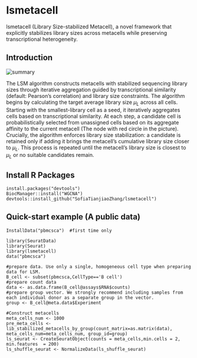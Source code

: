 # lsmetacell
lsmetacell (Library Size-stabilized Metacell), a novel framework that explicitly stabilizes library sizes across metacells while preserving transcriptional heterogeneity.

## Introduction
![summary](https://github.com/user-attachments/assets/2d0b465a-8bda-41ea-8948-8e448fa13573)

The LSM algorithm constructs metacells with stabilized sequencing library sizes through iterative aggregation guided by transcriptional similarity (default: Pearson’s correlation) and library size constraints. The algorithm begins by calculating the target average library size $\mu_L$ across all cells. Starting with the smallest-library cell as a seed, it iteratively aggregates cells based on transcriptional similarity. At each step, a candidate cell is probabilistically selected from unassigned cells based on its aggregate affinity to the current metacell (The node with red circle in the picture). Crucially, the algorithm enforces library size stabilization: a candidate is retained only if adding it brings the metacell’s cumulative library size closer to $\mu_L$. This process is repeated until the metacell’s library size is closest to $\mu_L$ or no suitable candidates remain. 

## Install R Packages
```
install.packages("devtools")
BiocManager::install("WGCNA")
devtools::install_github("SofiaTianjiaoZhang/lsmetacell")
```

## Quick-start example (A public data)
```
InstallData("pbmcsca")  #first time only

library(SeuratData)
library(Seurat)
library(lsmetacell)
data("pbmcsca")

#prepare data. Use only a single, homogeneous cell type when preparing data for LSM.
B_cell <- subset(pbmcsca,CellType=='B cell')
#prepare count data
data <- as.data.frame(B_cell@assays$RNA$counts)
#prepare group vector. We strongly recommend including samples from each individual donor as a separate group in the vector.
group <- B_cell@meta.data$Experiment

#Construct metacells
meta_cells_num <- 1000
pre_meta_cells <- lib_stabilized_metacells_by_group(count_matrix=as.matrix(data), meta_cells_num=meta_cells_num, group_id=group)
ls_seurat <- CreateSeuratObject(counts = meta_cells,min.cells = 2, min.features  = 200)
ls_shuffle_seurat <- NormalizeData(ls_shuffle_seurat)
```
